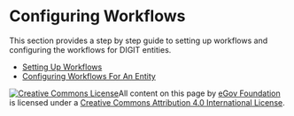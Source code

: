# Configuring Workflows

This section provides a step by step guide to setting up workflows and configuring the workflows for DIGIT entities.

* [Setting Up Workflows](setting-up-workflow.md)
* [Configuring Workflows For An Entity](configuring-workflow-for-an-entity.md)





 [![Creative Commons License](https://i.creativecommons.org/l/by/4.0/80x15.png)​](http://creativecommons.org/licenses/by/4.0/)All content on this page by [eGov Foundation](https://egov.org.in/) is licensed under a [Creative Commons Attribution 4.0 International License](http://creativecommons.org/licenses/by/4.0/).

